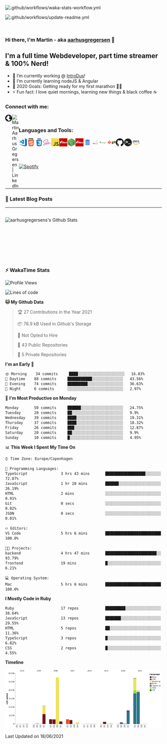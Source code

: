 ![.github/workflows/waka-stats-workflow.yml](https://github.com/aarhusgregersen/aarhusgregersen/workflows/.github/workflows/waka-stats-workflow.yml/badge.svg)

![.github/workflows/update-readme.yml](https://github.com/aarhusgregersen/aarhusgregersen/workflows/.github/workflows/update-readme.yml/badge.svg)

<br>



### Hi there, I'm Martin - aka [aarhusgregersen][website] 👋

## I'm a full time Webdeveloper, part time streamer & 100% Nerd!
- 🔭 I’m currently working @ [IntroDus][workwebsite]!
- 🌱 I’m currently learning nodeJS & Angular
- 🥅 2020 Goals: Getting ready for my first marathon 🏃‍♂️
- ⚡ Fun fact: I love quiet mornings, learning new things & black coffee ☕

### Connect with me:

[<img align="left" alt="mgregersen.dk" width="22px" src="https://raw.githubusercontent.com/iconic/open-iconic/master/svg/globe.svg" />][website]
[<img align="left" alt="Martin Aarhus Gregersen | LinkedIn" width="22px" src="https://cdn.jsdelivr.net/npm/simple-icons@v3/icons/linkedin.svg" />][linkedin]

<br />

### Languages and Tools:

<img align="left" alt="Visual Studio Code" width="26px" src="https://raw.githubusercontent.com/github/explore/80688e429a7d4ef2fca1e82350fe8e3517d3494d/topics/visual-studio-code/visual-studio-code.png" />
<img align="left" alt="HTML5" width="26px" src="https://raw.githubusercontent.com/github/explore/80688e429a7d4ef2fca1e82350fe8e3517d3494d/topics/html/html.png" />
<img align="left" alt="CSS3" width="26px" src="https://raw.githubusercontent.com/github/explore/80688e429a7d4ef2fca1e82350fe8e3517d3494d/topics/css/css.png" />
<img align="left" alt="Sass" width="26px" src="https://raw.githubusercontent.com/github/explore/80688e429a7d4ef2fca1e82350fe8e3517d3494d/topics/sass/sass.png" />
<img align="left" alt="JavaScript" width="26px" src="https://raw.githubusercontent.com/github/explore/80688e429a7d4ef2fca1e82350fe8e3517d3494d/topics/javascript/javascript.png" />
<img align="left" alt="Rails" width="26px" src="https://raw.githubusercontent.com/github/explore/fbceb94436312b6dacde68d122a5b9c7d11f9524/topics/rails/rails.png" />
<img align="left" alt="Node.js" width="26px" src="https://raw.githubusercontent.com/github/explore/80688e429a7d4ef2fca1e82350fe8e3517d3494d/topics/nodejs/nodejs.png" />
<img align="left" alt="Angular" width="26px" src="https://raw.githubusercontent.com/github/explore/fbceb94436312b6dacde68d122a5b9c7d11f9524/topics/rails/rails.png" />
<img align="left" alt="SQL" width="26px" src="https://raw.githubusercontent.com/github/explore/80688e429a7d4ef2fca1e82350fe8e3517d3494d/topics/sql/sql.png" />
<img align="left" alt="MySQL" width="26px" src="https://raw.githubusercontent.com/github/explore/80688e429a7d4ef2fca1e82350fe8e3517d3494d/topics/mysql/mysql.png" />
<img align="left" alt="MongoDB" width="26px" src="https://raw.githubusercontent.com/github/explore/80688e429a7d4ef2fca1e82350fe8e3517d3494d/topics/mongodb/mongodb.png" />
<img align="left" alt="Git" width="26px" src="https://raw.githubusercontent.com/github/explore/80688e429a7d4ef2fca1e82350fe8e3517d3494d/topics/git/git.png" />
<img align="left" alt="GitHub" width="26px" src="https://raw.githubusercontent.com/github/explore/78df643247d429f6cc873026c0622819ad797942/topics/github/github.png" />
<img align="left" alt="Terminal" width="26px" src="https://raw.githubusercontent.com/github/explore/80688e429a7d4ef2fca1e82350fe8e3517d3494d/topics/terminal/terminal.png" />
<img align="left" alt="AWS" width="26px" src="https://raw.githubusercontent.com/github/explore/fbceb94436312b6dacde68d122a5b9c7d11f9524/topics/aws/aws.png" />

<br />
<br />
<br />
<br />

[![Spotify](https://novatorem.aarhusgregersen.vercel.app/api/spotify)](https://open.spotify.com/user/116432010)

<br />
<br />

---

### 📕 Latest Blog Posts
<!-- BLOG-POST-LIST:START -->
<!-- BLOG-POST-LIST:END -->

---

<br />

<img align="left" alt="aarhusgregersens's Github Stats" src="https://github-readme-stats.aarhusgregersen.vercel.app/api?username=aarhusgregersen&show_icons=true&hide_border=true&count_private=true&theme=calm" />

<br />
<br />
<br />
<br />
<br />
<br />
<br />
<br />

### ⚡ WakaTime Stats

<!--START_SECTION:waka-->
![Profile Views](http://img.shields.io/badge/Profile%20Views-0-blue)

![Lines of code](https://img.shields.io/badge/From%20Hello%20World%20I%27ve%20Written-219801%20lines%20of%20code-blue)

**🐱 My Github Data** 

> 🏆 27 Contributions in the Year 2021
 > 
> 📦 78.9 kB Used in Github's Storage 
 > 
> 🚫 Not Opted to Hire
 > 
> 📜 43 Public Repositories 
 > 
> 🔑 5 Private Repositories  
 > 
**I'm an Early 🐤** 

```text
🌞 Morning    34 commits     ████░░░░░░░░░░░░░░░░░░░░░   16.83% 
🌆 Daytime    88 commits     ███████████░░░░░░░░░░░░░░   43.56% 
🌃 Evening    74 commits     █████████░░░░░░░░░░░░░░░░   36.63% 
🌙 Night      6 commits      ░░░░░░░░░░░░░░░░░░░░░░░░░   2.97%

```
📅 **I'm Most Productive on Monday** 

```text
Monday       50 commits     ██████░░░░░░░░░░░░░░░░░░░   24.75% 
Tuesday      20 commits     ██░░░░░░░░░░░░░░░░░░░░░░░   9.9% 
Wednesday    39 commits     ████░░░░░░░░░░░░░░░░░░░░░   19.31% 
Thursday     37 commits     ████░░░░░░░░░░░░░░░░░░░░░   18.32% 
Friday       26 commits     ███░░░░░░░░░░░░░░░░░░░░░░   12.87% 
Saturday     20 commits     ██░░░░░░░░░░░░░░░░░░░░░░░   9.9% 
Sunday       10 commits     █░░░░░░░░░░░░░░░░░░░░░░░░   4.95%

```


📊 **This Week I Spent My Time On** 

```text
⌚︎ Time Zone: Europe/Copenhagen

💬 Programming Languages: 
TypeScript               3 hrs 43 mins       ██████████████████░░░░░░░   72.87% 
JavaScript               1 hr 20 mins        ██████░░░░░░░░░░░░░░░░░░░   26.19% 
HTML                     2 mins              ░░░░░░░░░░░░░░░░░░░░░░░░░   0.91% 
Git                      0 secs              ░░░░░░░░░░░░░░░░░░░░░░░░░   0.02% 
JSON                     0 secs              ░░░░░░░░░░░░░░░░░░░░░░░░░   0.01%

🔥 Editors: 
VS Code                  5 hrs 6 mins        █████████████████████████   100.0%

🐱‍💻 Projects: 
backend                  4 hrs 47 mins       ███████████████████████░░   93.79% 
frontend                 19 mins             █░░░░░░░░░░░░░░░░░░░░░░░░   6.21%

💻 Operating System: 
Mac                      5 hrs 6 mins        █████████████████████████   100.0%

```

**I Mostly Code in Ruby** 

```text
Ruby                     17 repos            █████████░░░░░░░░░░░░░░░░   38.64% 
JavaScript               13 repos            ███████░░░░░░░░░░░░░░░░░░   29.55% 
HTML                     5 repos             ██░░░░░░░░░░░░░░░░░░░░░░░   11.36% 
TypeScript               3 repos             █░░░░░░░░░░░░░░░░░░░░░░░░   6.82% 
CSS                      2 repos             █░░░░░░░░░░░░░░░░░░░░░░░░   4.55%

```


**Timeline**

![Chart not found](https://raw.githubusercontent.com/aarhusgregersen/aarhusgregersen/master/charts/bar_graph.png) 


 Last Updated on 18/06/2021
<!--END_SECTION:waka-->



[website]: https://mgregersen.dk
[workwebsite]: https://introdus.dk
[linkedin]: https://www.linkedin.com/in/martinaarhus/
